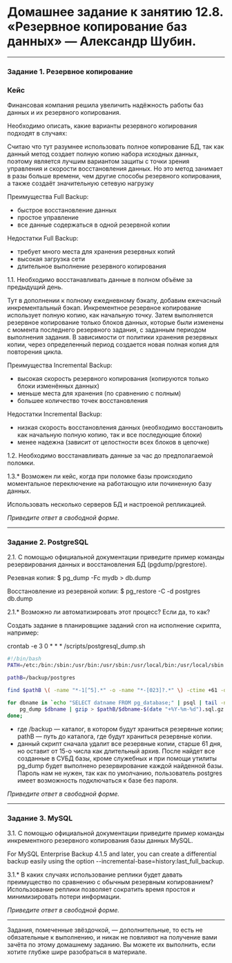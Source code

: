 # Домашнее задание к занятию 12.8. «Резервное копирование баз данных»  — Александр Шубин.

---

### Задание 1. Резервное копирование

### Кейс
Финансовая компания решила увеличить надёжность работы баз данных и их резервного копирования. 

Необходимо описать, какие варианты резервного копирования подходят в случаях: 

Считаю что тут разумнее использовать полное копирование БД, так как данный метод создает полную копию набора исходных данных, поэтому является лучшим вариантом защиты с точки зрения управления и скорости восстановления данных. Но это метод занимает в разы больше времени, чем другие способы резервного копирования, а также создаёт значительную сетевую нагрузку

 Преимущества Full Backup:
- быстрое восстановление данных
- простое управление
- все данные содержаться в одной резервной копии

Недостатки Full Backup:
- требует много места для хранения резервных копий
- высокая загрузка сети
- длительное выполнение резервного копирования

1.1. Необходимо восстанавливать данные в полном объёме за предыдущий день.

Тут в дополнении к полному ежедневному бэкапу, добавим ежечасный инкрементальный бэкап. Инкрементное резервное копирование использует полную копию, как начальную точку. Затем выполняется резервное копирование только блоков данных, которые были изменены с момента последнего резервного задания, с заданным периодом выполнения задания. В зависимости от политики хранения резервных копии, через определенный период создается новая полная копия для повторения цикла. 

Преимущества Incremental Backup:
- высокая скорость резервного копирования (копируются только блоки изменённых данных)
- меньше места для хранения (по сравнению с полным)
- большее количество точек восстановления

Недостатки Incremental Backup:
- низкая скорость восстановления данных (необходимо восстановить как начальную полную копию, так и все последующие блоки)
- менее надежна (зависит от целостности всех блоков в цепочке)


1.2. Необходимо восстанавливать данные за час до предполагаемой поломки.

1.3.* Возможен ли кейс, когда при поломке базы происходило моментальное переключение на работающую или починенную базу данных.

Использовать несколько серверов БД и настроеной репликацией.

*Приведите ответ в свободной форме.*

---

### Задание 2. PostgreSQL

2.1. С помощью официальной документации приведите пример команды резервирования данных и восстановления БД (pgdump/pgrestore).

Резевная копия:
$ pg_dump -Fc mydb > db.dump

Восстановление из резервной копии:
$ pg_restore -C -d postgres db.dump

2.1.* Возможно ли автоматизировать этот процесс? Если да, то как?

Создать задание в планировщике заданий cron на исполнение скрипта, например:


crontab -e
3 0 * * * /scripts/postgresql_dump.sh

``` bash
#!/bin/bash
PATH=/etc:/bin:/sbin:/usr/bin:/usr/sbin:/usr/local/bin:/usr/local/sbin

pathB=/backup/postgres

find $pathB \( -name "*-1[^5].*" -o -name "*-[023]?.*" \) -ctime +61 -delete

for dbname in `echo "SELECT datname FROM pg_database;" | psql | tail -n +3 | head -n -2 | egrep -v 'template0|template1|postgres'`; do
    pg_dump $dbname | gzip > $pathB/$dbname-$(date "+%Y-%m-%d").sql.gz
done;
```

* где /backup — каталог, в котором будут храниться резервные копии; pathB — путь до каталога, где будут храниться резервные копии.
* данный скрипт сначала удалит все резервные копии, старше 61 дня, но оставит от 15-о числа как длительный архив. После найдет все созданные в СУБД базы, кроме служебных и при помощи утилиты pg_dump будет выполнено резервирование каждой найденной базы. Пароль нам не нужен, так как по умолчанию, пользователь postgres имеет возможность подключаться к базе без пароля.

*Приведите ответ в свободной форме.*

---

### Задание 3. MySQL

3.1. С помощью официальной документации приведите пример команды инкрементного резервного копирования базы данных MySQL. 

For MySQL Enterprise Backup 4.1.5 and later, you can create a differential backup easily using the option 
--incremental-base=history:last_full_backup.

3.1.* В каких случаях использование реплики будет давать преимущество по сравнению с обычным резервным копированием?
Использование реплики позволяет сократить время простоя и минимизировать потери информации.

*Приведите ответ в свободной форме.*

---

Задания, помеченные звёздочкой, — дополнительные, то есть не обязательные к выполнению, и никак не повлияют на получение вами зачёта по этому домашнему заданию. Вы можете их выполнить, если хотите глубже шире разобраться в материале.


